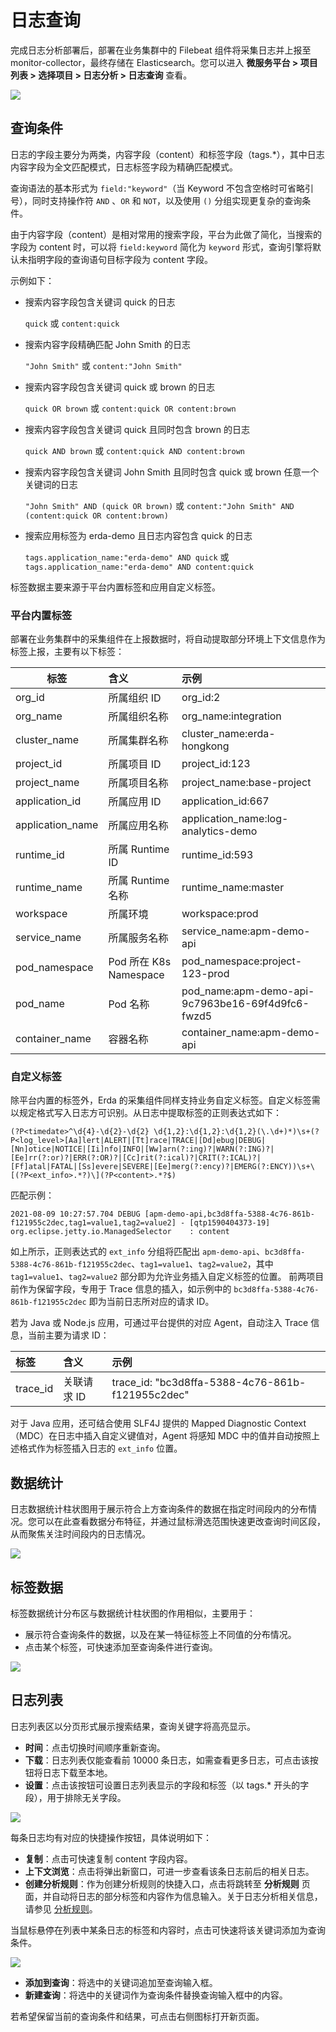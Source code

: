 # 日志查询

完成日志分析部署后，部署在业务集群中的 Filebeat 组件将采集日志并上报至 monitor-collector，最终存储在 Elasticsearch。您可以进入 **微服务平台 > 项目列表 > 选择项目 > 日志分析 > 日志查询** 查看。

![](http://terminus-paas.oss-cn-hangzhou.aliyuncs.com/paas-doc/2021/11/17/1a4717e3-341e-443d-974f-30e4b50c7098.png)

## 查询条件

日志的字段主要分为两类，内容字段（content）和标签字段（tags.*），其中日志内容字段为全文匹配模式，日志标签字段为精确匹配模式。

查询语法的基本形式为 `field:"keyword"`（当 Keyword 不包含空格时可省略引号），同时支持操作符 `AND` 、`OR` 和 `NOT`，以及使用 `()` 分组实现更复杂的查询条件。

由于内容字段（content）是相对常用的搜索字段，平台为此做了简化，当搜索的字段为 content 时，可以将 `field:keyword` 简化为 `keyword` 形式，查询引擎将默认未指明字段的查询语句目标字段为 content 字段。

示例如下：

- 搜索内容字段包含关键词 quick 的日志

  `quick` 或 `content:quick`


- 搜索内容字段精确匹配 John Smith 的日志

  `"John Smith"` 或 `content:"John Smith"`


- 搜索内容字段包含关键词 quick 或 brown 的日志

  `quick OR brown` 或 `content:quick OR content:brown`


- 搜索内容字段包含关键词 quick 且同时包含 brown 的日志

  `quick AND brown` 或 `content:quick AND content:brown`


- 搜索内容字段包含关键词 John Smith 且同时包含 quick 或 brown 任意一个关键词的日志

  `"John Smith" AND (quick OR brown)` 或 `content:"John Smith" AND (content:quick OR content:brown)`


- 搜索应用标签为 erda-demo 且日志内容包含 quick 的日志

  `tags.application_name:"erda-demo" AND quick` 或 `tags.application_name:"erda-demo" AND content:quick`

标签数据主要来源于平台内置标签和应用自定义标签。

### 平台内置标签

部署在业务集群中的采集组件在上报数据时，将自动提取部分环境上下文信息作为标签上报，主要有以下标签：

| 标签             | 含义                   | 示例                                             |
| ---------------- | :--------------------- | :----------------------------------------------- |
| org_id           | 所属组织 ID            | org_id:2                                         |
| org_name         | 所属组织名称           | org_name:integration                             |
| cluster_name     | 所属集群名称           | cluster_name:erda-hongkong                       |
| project_id       | 所属项目 ID            | project_id:123                                   |
| project_name     | 所属项目名称           | project_name:base-project                        |
| application_id   | 所属应用 ID            | application_id:667                               |
| application_name | 所属应用名称           | application_name:log-analytics-demo              |
| runtime_id       | 所属 Runtime ID        | runtime_id:593                                   |
| runtime_name     | 所属 Runtime 名称      | runtime_name:master                              |
| workspace        | 所属环境               | workspace:prod                                   |
| service_name     | 所属服务名称           | service_name:apm-demo-api                        |
| pod_namespace    | Pod 所在 K8s Namespace | pod_namespace:project-123-prod                   |
| pod_name         | Pod 名称               | pod_name:apm-demo-api-9c7963be16-69f4d9fc6-fwzd5 |
| container_name   | 容器名称               | container_name:apm-demo-api                      |

### 自定义标签

除平台内置的标签外，Erda 的采集组件同样支持业务自定义标签。自定义标签需以规定格式写入日志方可识别。从日志中提取标签的正则表达式如下：

```regexp
(?P<timedate>^\d{4}-\d{2}-\d{2} \d{1,2}:\d{1,2}:\d{1,2}(\.\d+)*)\s+(?P<log_level>[Aa]lert|ALERT|[Tt]race|TRACE|[Dd]ebug|DEBUG|[Nn]otice|NOTICE|[Ii]nfo|INFO|[Ww]arn(?:ing)?|WARN(?:ING)?|[Ee]rr(?:or)?|ERR(?:OR)?|[Cc]rit(?:ical)?|CRIT(?:ICAL)?|[Ff]atal|FATAL|[Ss]evere|SEVERE|[Ee]merg(?:ency)?|EMERG(?:ENCY))\s+\[(?P<ext_info>.*?)\](?P<content>.*?$)
```

匹配示例：

```text
2021-08-09 10:27:57.704 DEBUG [apm-demo-api,bc3d8ffa-5388-4c76-861b-f121955c2dec,tag1=value1,tag2=value2] - [qtp1590404373-19] org.eclipse.jetty.io.ManagedSelector    : content
```

如上所示，正则表达式的 `ext_info` 分组将匹配出 `apm-demo-api`、`bc3d8ffa-5388-4c76-861b-f121955c2dec`、`tag1=value1`、`tag2=value2`，其中 `tag1=value1`、`tag2=value2` 部分即为允许业务插入自定义标签的位置。 前两项目前作为保留字段，专用于 Trace 信息的插入，如示例中的 `bc3d8ffa-5388-4c76-861b-f121955c2dec` 即为当前日志所对应的请求 ID。

若为 Java 或 Node.js 应用，可通过平台提供的对应 Agent，自动注入 Trace 信息，当前主要为请求 ID：

| 标签     | 含义        | 示例                                             |
| :------- | :---------- | :----------------------------------------------- |
| trace_id | 关联请求 ID | trace_id: "bc3d8ffa-5388-4c76-861b-f121955c2dec" |

对于 Java 应用，还可结合使用 SLF4J 提供的 Mapped Diagnostic Context（MDC）在日志中插入自定义键值对，Agent 将感知 MDC 中的值并自动按照上述格式作为标签插入日志的 `ext_info` 位置。

## 数据统计

日志数据统计柱状图用于展示符合上方查询条件的数据在指定时间段内的分布情况。您可以在此查看数据分布特征，并通过鼠标滑选范围快速更改查询时间区段，从而聚焦关注时间段内的日志情况。

![](http://terminus-paas.oss-cn-hangzhou.aliyuncs.com/paas-doc/2021/10/26/8ad36e8f-607c-44bb-bdba-27db7993dc95.png)

## 标签数据

标签数据统计分布区与数据统计柱状图的作用相似，主要用于：

- 展示符合查询条件的数据，以及在某一特征标签上不同值的分布情况。
- 点击某个标签，可快速添加至查询条件进行查询。

![](http://terminus-paas.oss-cn-hangzhou.aliyuncs.com/paas-doc/2021/10/26/7026942d-1c9b-423c-9635-5d42be217a58.png)

## 日志列表

日志列表区以分页形式展示搜索结果，查询关键字将高亮显示。

- **时间**：点击切换时间顺序重新查询。
- **下载**：日志列表仅能查看前 10000 条日志，如需查看更多日志，可点击该按钮将日志下载至本地。
- **设置**：点击该按钮可设置日志列表显示的字段和标签（以 tags.* 开头的字段），用于排除无关字段。

![](http://terminus-paas.oss-cn-hangzhou.aliyuncs.com/paas-doc/2021/11/17/a0c4a791-0275-4abe-8b45-08ea9abb54e3.png)

每条日志均有对应的快捷操作按钮，具体说明如下：

- **复制**：点击可快速复制 content 字段内容。
- **上下文浏览**：点击将弹出新窗口，可进一步查看该条日志前后的相关日志。
- **创建分析规则**：作为创建分析规则的快捷入口，点击将跳转至 **分析规则** 页面，并自动将日志的部分标签和内容作为信息输入。关于日志分析相关信息，请参见 [分析规则](rules.md)。

当鼠标悬停在列表中某条日志的标签和内容时，点击可快速将该关键词添加为查询条件。

![](http://terminus-paas.oss-cn-hangzhou.aliyuncs.com/paas-doc/2021/10/26/79f2b3df-fda9-40e9-8ddd-6a633e17119f.png)

- **添加到查询**：将选中的关键词追加至查询输入框。
- **新建查询**：将选中的关键词作为查询条件替换查询输入框中的内容。

若希望保留当前的查询条件和结果，可点击右侧图标打开新页面。
